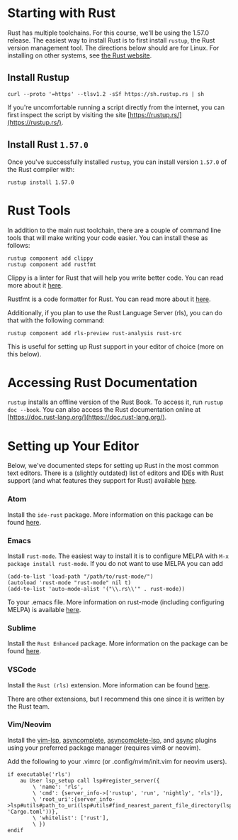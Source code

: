 # Starting with Rust

Rust has multiple toolchains. For this course, we'll be using the 1.57.0 release. The easiest way to install Rust is to first install `rustup`, the Rust version management tool. The directions below should are for Linux. For installing on other systems, see [the Rust website](https://www.rust-lang.org/tools/install).

## Install Rustup

```
curl --proto '=https' --tlsv1.2 -sSf https://sh.rustup.rs | sh
```

If you're uncomfortable running a script directly from the internet, you can first inspect the script by visiting the site [https://rustup.rs/](https://rustup.rs/).

## Install Rust `1.57.0`

Once you've successfully installed `rustup`, you can install version `1.57.0` of the Rust compiler with:

```
rustup install 1.57.0
```

# Rust Tools

In addition to the main rust toolchain, there are a couple of command line tools that will make writing your code easier. You can install these as follows:

```
rustup component add clippy
rustup component add rustfmt
```

Clippy is a linter for Rust that will help you write better code. You can read more about it [here](https://github.com/rust-lang/rust-clippy).

Rustfmt is a code formatter for Rust. You can read more about it [here](https://github.com/rust-lang/rustfmt).

Additionally, if you plan to use the Rust Language Server (rls), you can do that with the following command:
```
rustup component add rls-preview rust-analysis rust-src
```

This is useful for setting up Rust support in your editor of choice (more on this below).

# Accessing Rust Documentation

`rustup` installs an offline version of the Rust Book. To access it, run `rustup doc --book`. You can also access the Rust documentation online at [https://doc.rust-lang.org/](https://doc.rust-lang.org/).

# Setting up Your Editor

Below, we've documented steps for setting up Rust in the most common text editors. There is a (slightly outdated) list of editors and IDEs with Rust support (and what features they support for Rust) available [here](areweideyet.com).

### Atom

Install the `ide-rust` package. More information on this package can be found [here](https://atom.io/packages/ide-rust).

### Emacs

Install `rust-mode`. The easiest way to install it is to configure MELPA with `M-x package install rust-mode`. If you do not want to
use MELPA you can add
```
(add-to-list 'load-path "/path/to/rust-mode/")
(autoload 'rust-mode "rust-mode" nil t)
(add-to-list 'auto-mode-alist '("\\.rs\\'" . rust-mode))
```
To your .emacs file. More information on rust-mode (including configuring MELPA) is available
[here](https://github.com/rust-lang/rust-mode).

### Sublime

Install the `Rust Enhanced` package. More information on the package can be found [here](https://github.com/rust-lang/rust-enhanced).

### VSCode

Install the `Rust (rls)` extension. More information can be found [here](https://marketplace.visualstudio.com/items?itemName=rust-lang.rust).

There are other extensions, but I recommend this one since it is written by the Rust team.

### Vim/Neovim

Install the [vim-lsp](https://github.com/prabirshrestha/vim-lsp), [asyncomplete](https://github.com/prabirshrestha/asyncomplete.vim),
[asyncomplete-lsp](https://github.com/prabirshrestha/asyncomplete-lsp.vim), and [async](https://github.com/prabirshrestha/async.vim)
plugins using your preferred package manager (requires vim8 or neovim).

Add the following to your .vimrc (or .config/nvim/init.vim for neovim users).
```
if executable('rls')
    au User lsp_setup call lsp#register_server({
        \ 'name': 'rls',
        \ 'cmd': {server_info->['rustup', 'run', 'nightly', 'rls']},
        \ 'root_uri':{server_info->lsp#utils#path_to_uri(lsp#utils#find_nearest_parent_file_directory(lsp#utils#get_buffer_path(), 'Cargo.toml'))},
        \ 'whitelist': ['rust'],
        \ })
endif
```
